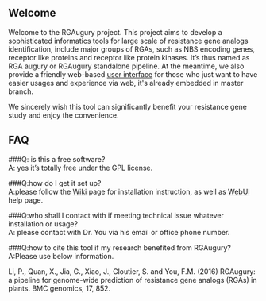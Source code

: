 
## Welcome ##

Welcome to the RGAugury project.
This project aims to develop a sophisticated informatics tools for large scale of resistance gene analogs identification, include major groups of RGAs, such as NBS encoding genes, receptor like proteins and receptor like protein kinases. It’s thus named as RGA augury or RGAugury standalone pipeline. At the meantime, we also provide a friendly web-based [user interface](http://rgaugury.bitbucket.org/index.html) for those who just want to have easier usages and experience via web, it's already embedded in master branch.

We sincerely wish this tool can significantly benefit your resistance gene study and enjoy the convenience.

## FAQ ##
###Q: is this a free software?  
A: yes it’s totally free under the GPL license.  


###Q:how do I get it set up?  
A:please follow the [Wiki](https://bitbucket.org/yaanlpc/rgaugury/wiki/) page for installation instruction, as well as [WebUI](https://bitbucket.org/yaanlpc/rgaugury/wiki/Web%20UI%20Help) help page.  


###Q:who shall I contact with if meeting technical issue whatever installation or usage?  
A: please contact with Dr. You via his email or office phone number.


###Q:how to cite this tool if my research benefited from RGAugury?  
A:Please use below information.

  
Li, P., Quan, X., Jia, G., Xiao, J., Cloutier, S. and You, F.M. (2016) RGAugury: a pipeline for genome-wide prediction of resistance gene analogs (RGAs) in plants. BMC genomics, 17, 852.